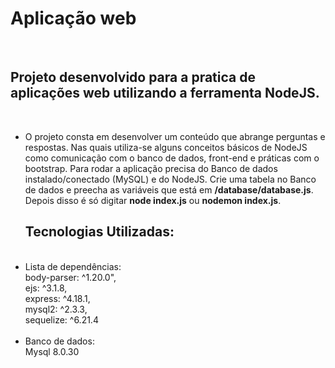 <h1> Aplicação web </h1>
<br>
<h2> Projeto desenvolvido para a pratica de aplicações web utilizando a ferramenta NodeJS.</h2>
<br>

- O projeto consta em desenvolver um conteúdo que abrange perguntas e respostas. Nas quais utiliza-se alguns conceitos básicos de NodeJS como comunicação com o banco de dados, front-end e práticas com o bootstrap. Para rodar a aplicação precisa do Banco de dados instalado/conectado (MySQL) e do NodeJS.
  Crie uma tabela no Banco de dados e preecha as variáveis que está em **/database/database.js**. Depois disso é só digitar **node index.js** ou **nodemon index.js**.
  <br>
  **<h2> Tecnologias Utilizadas: </h2>**
  <br>
- Lista de dependências:
  <br>
  body-parser: ^1.20.0", <br>
  ejs: ^3.1.8, <br>
  express: ^4.18.1, <br>
  mysql2: ^2.3.3, <br>
  sequelize: ^6.21.4 <br>
  <br>
- Banco de dados:
  <br>
  Mysql 8.0.30
